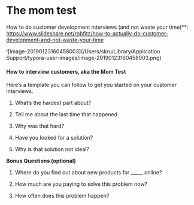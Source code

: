 # The mom test



How to do customer development interviews  (and not waste your time)**: 
https://www.slideshare.net/robfitz/how-to-actually-do-customer-development-and-not-waste-your-time



![image-20190123160458003](/Users/skru/Library/Application Support/typora-user-images/image-20190123160458003.png)

#### How to interview customers, aka the Mom Test

Here’s a template you can follow to get you started on your customer interviews. 

1. What’s the hardest part about?
2. Tell me about the last time that happened.
3. Why was that hard?

1. Have you looked for a solution?

1. Why is that solution not ideal?

**Bonus Questions (optional)**

1. Where do you find out about new products for _____ online?
2. How much are you paying to solve this problem now?

1. How often does this problem happen?

